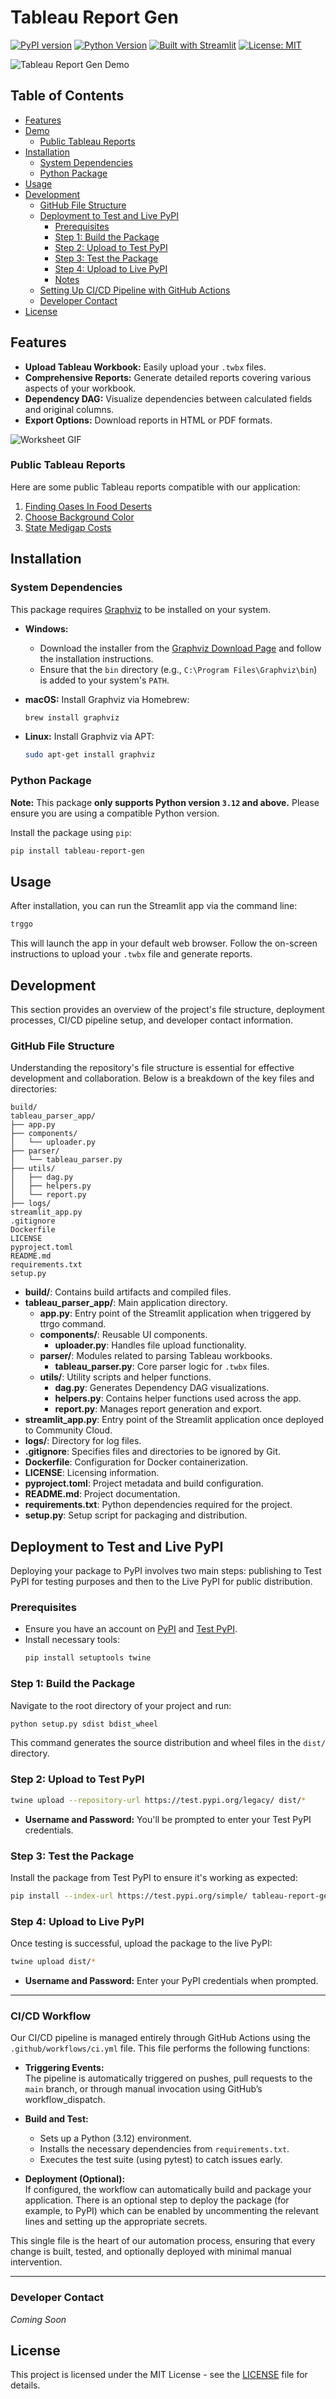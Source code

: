 # Tableau Report Gen

[![PyPI version](https://badge.fury.io/py/tableau-report-gen.svg?cacheSeconds=3600)](https://pypi.org/project/tableau-report-gen/)
[![Python Version](https://img.shields.io/badge/python-3.12-blue)](https://pypi.org/project/tableau-report-gen/)
[![Built with Streamlit](https://img.shields.io/badge/Built%20with-Streamlit-red)](https://streamlit.io/)
[![License: MIT](https://img.shields.io/badge/License-MIT-yellow.svg)](https://opensource.org/licenses/MIT)

![Tableau Report Gen Demo](./gif/tableau_demo.gif)

## Table of Contents

- [Features](#features)
- [Demo](#demo)
  - [Public Tableau Reports](#public-tableau-reports)
- [Installation](#installation)
  - [System Dependencies](#system-dependencies)
  - [Python Package](#python-package)
- [Usage](#usage)
- [Development](#development)
  - [GitHub File Structure](#github-file-structure)
  - [Deployment to Test and Live PyPI](#deployment-to-test-and-live-pypi)
    - [Prerequisites](#prerequisites)
    - [Step 1: Build the Package](#step-1-build-the-package)
    - [Step 2: Upload to Test PyPI](#step-2-upload-to-test-pypi)
    - [Step 3: Test the Package](#step-3-test-the-package)
    - [Step 4: Upload to Live PyPI](#step-4-upload-to-live-pypi)
    - [Notes](#notes)
  - [Setting Up CI/CD Pipeline with GitHub Actions](#setting-up-cicd-pipeline-with-github-actions)
  - [Developer Contact](#developer-contact)
- [License](#license)

## Features

- **Upload Tableau Workbook:** Easily upload your `.twbx` files.
- **Comprehensive Reports:** Generate detailed reports covering various aspects of your workbook.
- **Dependency DAG:** Visualize dependencies between calculated fields and original columns.
- **Export Options:** Download reports in HTML or PDF formats.

![Worksheet GIF](./gif/worksheet.gif)

### Public Tableau Reports

Here are some public Tableau reports compatible with our application:

1. [Finding Oases In Food Deserts](https://public.tableau.com/app/profile/corey.jones/viz/FindingOasesInFoodDeserts/Dashboard1)
2. [Choose Background Color](https://public.tableau.com/app/profile/ritesh.bisht/viz/ChooseBackgroundColor_16843492447710/Improved_UI_2)
3. [State Medigap Costs](https://public.tableau.com/app/profile/lindsay.betzendahl/viz/StateMedigapCosts-ProjectHealthViz/Medigap)

## Installation

### System Dependencies

This package requires [Graphviz](https://graphviz.org/) to be installed on your system.

- **Windows:**
  - Download the installer from the [Graphviz Download Page](https://graphviz.org/download/) and follow the installation instructions.
  - Ensure that the `bin` directory (e.g., `C:\Program Files\Graphviz\bin`) is added to your system's `PATH`.

- **macOS:**
  Install Graphviz via Homebrew:
  ```bash
  brew install graphviz
  ```

- **Linux:**
  Install Graphviz via APT:
  ```bash
  sudo apt-get install graphviz
  ```

### Python Package

**Note:** This package **only supports Python version `3.12` and above.** Please ensure you are using a compatible Python version.

Install the package using `pip`:

```bash
pip install tableau-report-gen
```

## Usage

After installation, you can run the Streamlit app via the command line:

```bash
trggo
```

This will launch the app in your default web browser. Follow the on-screen instructions to upload your `.twbx` file and generate reports.

## Development

This section provides an overview of the project's file structure, deployment processes, CI/CD pipeline setup, and developer contact information.

### GitHub File Structure

Understanding the repository's file structure is essential for effective development and collaboration. Below is a breakdown of the key files and directories:

```plaintext
build/
tableau_parser_app/
├── app.py
├── components/
│   └── uploader.py
├── parser/
│   └── tableau_parser.py
├── utils/
│   ├── dag.py
│   ├── helpers.py
│   └── report.py
├── logs/
streamlit_app.py
.gitignore
Dockerfile
LICENSE
pyproject.toml
README.md
requirements.txt
setup.py
```

- **build/**: Contains build artifacts and compiled files.
- **tableau_parser_app/**: Main application directory.
  - **app.py**: Entry point of the Streamlit application when triggered by ttrgo command.
  - **components/**: Reusable UI components.
    - **uploader.py**: Handles file upload functionality.
  - **parser/**: Modules related to parsing Tableau workbooks.
    - **tableau_parser.py**: Core parser logic for `.twbx` files.
  - **utils/**: Utility scripts and helper functions.
    - **dag.py**: Generates Dependency DAG visualizations.
    - **helpers.py**: Contains helper functions used across the app.
    - **report.py**: Manages report generation and export.
- **streamlit_app.py**: Entry point of the Streamlit application once deployed to Community Cloud.
- **logs/**: Directory for log files.
- **.gitignore**: Specifies files and directories to be ignored by Git.
- **Dockerfile**: Configuration for Docker containerization.
- **LICENSE**: Licensing information.
- **pyproject.toml**: Project metadata and build configuration.
- **README.md**: Project documentation.
- **requirements.txt**: Python dependencies required for the project.
- **setup.py**: Setup script for packaging and distribution.

## Deployment to Test and Live PyPI

Deploying your package to PyPI involves two main steps: publishing to Test PyPI for testing purposes and then to the Live PyPI for public distribution.

### Prerequisites

- Ensure you have an account on [PyPI](https://pypi.org/) and [Test PyPI](https://test.pypi.org/).
- Install necessary tools:
  ```bash
  pip install setuptools twine
  ```

### Step 1: Build the Package

Navigate to the root directory of your project and run:

```bash
python setup.py sdist bdist_wheel
```

This command generates the source distribution and wheel files in the `dist/` directory.

### Step 2: Upload to Test PyPI

```bash
twine upload --repository-url https://test.pypi.org/legacy/ dist/*
```

- **Username and Password:** You'll be prompted to enter your Test PyPI credentials.

### Step 3: Test the Package

Install the package from Test PyPI to ensure it's working as expected:

```bash
pip install --index-url https://test.pypi.org/simple/ tableau-report-gen
```

### Step 4: Upload to Live PyPI

Once testing is successful, upload the package to the live PyPI:

```bash
twine upload dist/*
```

- **Username and Password:** Enter your PyPI credentials when prompted.

---

### CI/CD Workflow

Our CI/CD pipeline is managed entirely through GitHub Actions using the `.github/workflows/ci.yml` file. This file performs the following functions:

- **Triggering Events:**  
  The pipeline is automatically triggered on pushes, pull requests to the `main` branch, or through manual invocation using GitHub’s workflow_dispatch.

- **Build and Test:**  
  - Sets up a Python (3.12) environment.
  - Installs the necessary dependencies from `requirements.txt`.
  <!-- - Runs code linting (with flake8) to ensure code quality. -->
  - Executes the test suite (using pytest) to catch issues early.

- **Deployment (Optional):**  
  If configured, the workflow can automatically build and package your application. There is an optional step to deploy the package (for example, to PyPI) which can be enabled by uncommenting the relevant lines and setting up the appropriate secrets.

This single file is the heart of our automation process, ensuring that every change is built, tested, and optionally deployed with minimal manual intervention. 

---
### Developer Contact

*Coming Soon*

## License

This project is licensed under the MIT License - see the [LICENSE](LICENSE) file for details.
